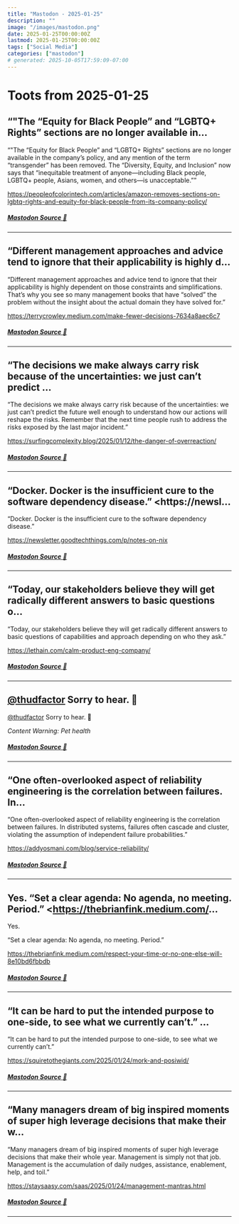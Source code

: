 ```yaml
---
title: "Mastodon - 2025-01-25"
description: ""
image: "/images/mastodon.png"
date: 2025-01-25T00:00:00Z
lastmod: 2025-01-25T00:00:00Z
tags: ["Social Media"]
categories: ["mastodon"]
# generated: 2025-10-05T17:59:09-07:00
---
```


# Toots from 2025-01-25

## “"The “Equity for Black People” and “LGBTQ+ Rights” sections are no longer available in...

“"The “Equity for Black People” and “LGBTQ+ Rights” sections are no longer available in the company’s policy, and any mention of the term “transgender” has been removed. The “Diversity, Equity, and Inclusion” now says that “inequitable treatment of anyone—including Black people, LGBTQ+ people, Asians, women, and others—is unacceptable.””

<https://peopleofcolorintech.com/articles/amazon-removes-sections-on-lgbtq-rights-and-equity-for-black-people-from-its-company-policy/>

##### [Mastodon Source 🐘](https://hachyderm.io/@mweagle/113887730487089130)

---

## “Different management approaches and advice tend to ignore that their applicability is highly d...

“Different management approaches and advice tend to ignore that their applicability is highly dependent on those constraints and simplifications. That’s why you see so many management books that have “solved” the problem without the insight about the actual domain they have solved for.”

<https://terrycrowley.medium.com/make-fewer-decisions-7634a8aec6c7>

##### [Mastodon Source 🐘](https://hachyderm.io/@mweagle/113887712036905826)

---

## “The decisions we make always carry risk because of the uncertainties: we just can’t predict ...

“The decisions we make always carry risk because of the uncertainties: we just can’t predict the future well enough to understand how our actions will reshape the risks. Remember that the next time people rush to address the risks exposed by the last major incident.”

<https://surfingcomplexity.blog/2025/01/12/the-danger-of-overreaction/>

##### [Mastodon Source 🐘](https://hachyderm.io/@mweagle/113887621729796657)

---

## “Docker. Docker is the insufficient cure to the software dependency disease.”  <https://newsl...

“Docker. Docker is the insufficient cure to the software dependency disease.”

<https://newsletter.goodtechthings.com/p/notes-on-nix>

##### [Mastodon Source 🐘](https://hachyderm.io/@mweagle/113887606468124554)

---

## “Today, our stakeholders believe they will get radically different answers to basic questions o...

“Today, our stakeholders believe they will get radically different answers to basic questions of capabilities and approach depending on who they ask.”

<https://lethain.com/calm-product-eng-company/>

##### [Mastodon Source 🐘](https://hachyderm.io/@mweagle/113887573528121908)

---

## [@thudfactor](https://hachyderm.io/@thudfactor) Sorry to hear. 💜

[@thudfactor](https://hachyderm.io/@thudfactor) Sorry to hear. 💜

*Content Warning: Pet health*

##### [Mastodon Source 🐘](https://hachyderm.io/@mweagle/113886837193310736)

---

## “One often-overlooked aspect of reliability engineering is the correlation between failures. In...

“One often-overlooked aspect of reliability engineering is the correlation between failures. In distributed systems, failures often cascade and cluster, violating the assumption of independent failure probabilities.”

<https://addyosmani.com/blog/service-reliability/>

##### [Mastodon Source 🐘](https://hachyderm.io/@mweagle/113886616647361806)

---

## Yes.  “Set a clear agenda: No agenda, no meeting. Period.”  <https://thebrianfink.medium.com/...

Yes.

“Set a clear agenda: No agenda, no meeting. Period.”

<https://thebrianfink.medium.com/respect-your-time-or-no-one-else-will-8e10bd6fbbdb>

##### [Mastodon Source 🐘](https://hachyderm.io/@mweagle/113886597704745809)

---

## “It can be hard to put the intended purpose to one-side, to see what we currently can’t.”  ...

“It can be hard to put the intended purpose to one-side, to see what we currently can’t.”

<https://squiretothegiants.com/2025/01/24/mork-and-posiwid/>

##### [Mastodon Source 🐘](https://hachyderm.io/@mweagle/113886564594372690)

---

## “Many managers dream of big inspired moments of super high leverage decisions that make their w...

“Many managers dream of big inspired moments of super high leverage decisions that make their whole year. Management is simply not that job. Management is the accumulation of daily nudges, assistance, enablement, help, and toil.”

<https://staysaasy.com/saas/2025/01/24/management-mantras.html>

##### [Mastodon Source 🐘](https://hachyderm.io/@mweagle/113886544437759378)

---

